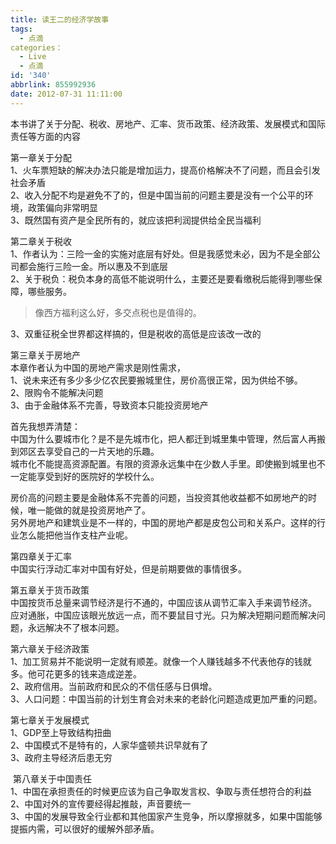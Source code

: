 ```yaml
---
title: 读王二的经济学故事
tags:
  - 点滴
categories：
  - Live
  - 点滴
id: '340'
abbrlink: 855992936
date: 2012-07-31 11:11:00
---
```


本书讲了关于分配、税收、房地产、汇率、货币政策、经济政策、发展模式和国际责任等方面的内容  
  
第一章关于分配  
1、火车票短缺的解决办法只能是增加运力，提高价格解决不了问题，而且会引发社会矛盾  
2、收入分配不均是避免不了的，但是中国当前的问题主要是没有一个公平的环境，政策偏向非常明显  
3、既然国有资产是全民所有的，就应该把利润提供给全民当福利  
  
第二章关于税收  
1、作者认为：三险一金的实施对底层有好处。但是我感觉未必，因为不是全部公司都会施行三险一金。所以惠及不到底层  
2、关于税负：税负本身的高低不能说明什么，主要还是要看缴税后能得到哪些保障，哪些服务。  

> 像西方福利这么好，多交点税也是值得的。  

3、双重征税全世界都这样搞的，但是税收的高低是应该改一改的  
  
第三章关于房地产  
本章作者认为中国的房地产需求是刚性需求，  
1、说未来还有多少多少亿农民要搬城里住，房价高很正常，因为供给不够。  
2、限购令不能解决问题  
3、由于金融体系不完善，导致资本只能投资房地产  
  
首先我想弄清楚：  
中国为什么要城市化？是不是先城市化，把人都迁到城里集中管理，然后富人再搬到郊区去享受自己的一片天地的乐趣。  
城市化不能提高资源配置。有限的资源永远集中在少数人手里。即使搬到城里也不一定能享受到好的医院好的学校什么。  
  
房价高的问题主要是金融体系不完善的问题，当投资其他收益都不如房地产的时候，唯一能做的就是投资房地产了。  
另外房地产和建筑业是不一样的，中国的房地产都是皮包公司和关系户。这样的行业怎么能把他当作支柱产业呢。  
  
第四章关于汇率  
中国实行浮动汇率对中国有好处，但是前期要做的事情很多。  
  
第五章关于货币政策  
中国按货币总量来调节经济是行不通的，中国应该从调节汇率入手来调节经济。  
应对通胀，中国应该眼光放远一点，而不要鼠目寸光。只为解决短期问题而解决问题，永远解决不了根本问题。  
  
第六章关于经济政策  
1、加工贸易并不能说明一定就有顺差。就像一个人赚钱越多不代表他存的钱就多。他可花更多的钱来造成逆差。  
2、政府信用。当前政府和民众的不信任感与日俱增。  
3、人口问题：中国当前的计划生育会对未来的老龄化问题造成更加严重的问题。  
  
第七章关于发展模式  
1、GDP至上导致结构扭曲  
2、中国模式不是特有的，人家华盛顿共识早就有了  
3、政府主导经济后患无穷  
  
 第八章关于中国责任  
1、中国在承担责任的时候更应该为自己争取发言权、争取与责任想符合的利益  
2、中国对外的宣传要经得起推敲，声音要统一  
3、中国的发展导致全行业都和其他国家产生竞争，所以摩擦就多，如果中国能够提振内需，可以很好的缓解外部矛盾。